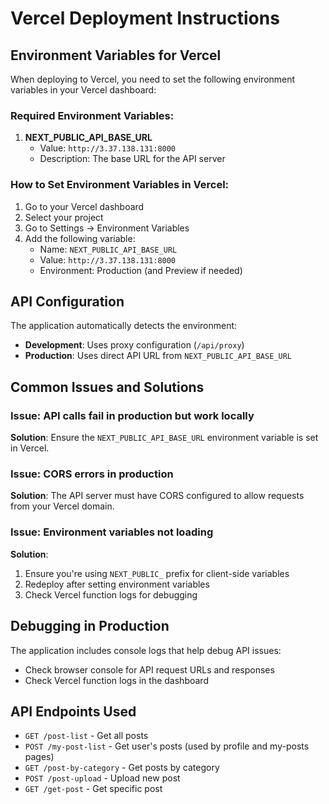 # Vercel Deployment Instructions

## Environment Variables for Vercel

When deploying to Vercel, you need to set the following environment variables in your Vercel dashboard:

### Required Environment Variables:

1. **NEXT_PUBLIC_API_BASE_URL**
   - Value: `http://3.37.138.131:8000`
   - Description: The base URL for the API server

### How to Set Environment Variables in Vercel:

1. Go to your Vercel dashboard
2. Select your project
3. Go to Settings → Environment Variables
4. Add the following variable:
   - Name: `NEXT_PUBLIC_API_BASE_URL`
   - Value: `http://3.37.138.131:8000`
   - Environment: Production (and Preview if needed)

## API Configuration

The application automatically detects the environment:

- **Development**: Uses proxy configuration (`/api/proxy`)
- **Production**: Uses direct API URL from `NEXT_PUBLIC_API_BASE_URL`

## Common Issues and Solutions

### Issue: API calls fail in production but work locally

**Solution**: Ensure the `NEXT_PUBLIC_API_BASE_URL` environment variable is set in Vercel.

### Issue: CORS errors in production

**Solution**: The API server must have CORS configured to allow requests from your Vercel domain.

### Issue: Environment variables not loading

**Solution**: 
1. Ensure you're using `NEXT_PUBLIC_` prefix for client-side variables
2. Redeploy after setting environment variables
3. Check Vercel function logs for debugging

## Debugging in Production

The application includes console logs that help debug API issues:
- Check browser console for API request URLs and responses
- Check Vercel function logs in the dashboard

## API Endpoints Used

- `GET /post-list` - Get all posts
- `POST /my-post-list` - Get user's posts (used by profile and my-posts pages)
- `GET /post-by-category` - Get posts by category
- `POST /post-upload` - Upload new post
- `GET /get-post` - Get specific post
